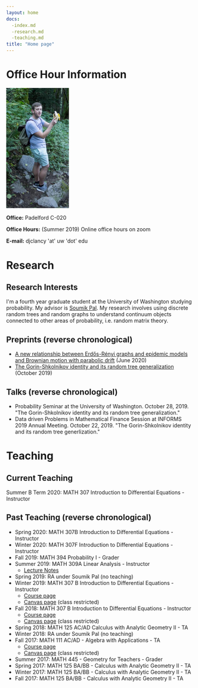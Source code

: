 ```yaml
---
layout: home
docs:
  -index.md
  -research.md
  -teaching.md
title: "Home page"
---
```


# Office Hour Information

<img src="banana.jpg" style="zoom:50%;" />

**Office:** Padelford C-020

**Office Hours:** (Summer 2019) Online office hours on zoom

**E-mail:** djclancy 'at' uw 'dot' edu



# Research

## Research Interests

I'm a fourth year graduate student at the University of Washington studying probability. My advisor is [Soumik Pal](https://sites.math.washington.edu/~soumik/). My research involves using discrete random trees and random graphs to understand continuum objects connected to other areas of probability, i.e. random matrix theory.



## Preprints (reverse chronological)

- [A new relationship between Erd&#337;s-R&#0233;nyi graphs and epidemic models and Brownian motion with parabolic drift](https://arxiv.org/abs/2006.06838) (June 2020)
- [The Gorin-Shkolnikov identity and its random tree generalization](https://arxiv.org/abs/1910.08672) (October 2019)

## Talks (reverse chronological)

- Probability Seminar at the University of Washington. October 28, 2019. "The Gorin-Shkolnikov identity and its random tree generalization."
- Data driven Problems in Mathematical Finance Session at INFORMS 2019 Annual Meeting. October 22, 2019. "The Gorin-Shkolnikov identity and its random tree generlization."



# Teaching

## Current Teaching

Summer B Term 2020: MATH 307 Introduction to Differential Equations - Instructor

## Past Teaching (reverse chronological)

- Spring 2020: MATH 307B Introduction to Differential Equations - Instructor
- Winter 2020: MATH 307F Introduction to Differential Equations - Instructor
- Fall 2019: MATH 394 Probability I - Grader
- Summer 2019: MATH 309A Linear Analysis - Instructor
  - [Lecture Notes](/math309/summer2019/index.md)
- Spring 2019: RA under Soumik Pal (no teaching)
- Winter 2019: MATH 307 B Introduction to Differential Equations - Instructor
  - [Course page](/math307/winter2019/math307_winter2019.html)
  - [Canvas page](https://canvas.uw.edu/courses/1257308) (class restricted)
- Fall 2018: MATH 307 B Introduction to Differential Equations - Instructor
  - [Course page](/math307/fall2018/math307_fall2018.html)
  - [Canvas page](https://canvas.uw.edu/courses/1223243) (class restricted)
- Spring 2018: MATH 125 AC/AD Calculus with Analytic Geometry II - TA
- Winter 2018: RA under Soumik Pal (no teaching)
- Fall 2017: MATH 111 AC/AD - Algebra with Applications - TA
  - [Course page](/math111/fall2017/math111_fall2017.html)
  - [Canvas page](https://canvas.uw.edu/courses/1192704) (class restricted)
- Summer 2017: MATH 445 - Geometry for Teachers - Grader
- Spring 2017: MATH 125 BA/BB - Calculus with Analytic Geometry II - TA
- Winter 2017: MATH 125 BA/BB - Calculus with Analytic Geometry II - TA
- Fall 2017: MATH 125 BA/BB - Calculus with Analytic Geometry II - TA
